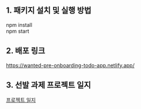 ## 1. 패키지 설치 및 실행 방법

npm install<br>
npm start

## 2. 배포 링크

https://wanted-pre-onboarding-todo-app.netlify.app/

## 3. 선발 과제 프로젝트 일지

[프로젝트 일지](https://programexplorer.tistory.com/category/%ED%94%84%EB%A1%9C%EC%A0%9D%ED%8A%B8%20%EA%B0%9C%EB%B0%9C%20%EC%9D%BC%EC%A7%80/%ED%94%84%EB%A6%AC%EC%98%A8%EB%B3%B4%EB%94%A9%20%EC%84%A0%EB%B0%9C%EA%B3%BC%EC%A0%9C)
